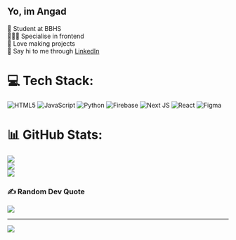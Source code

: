 ## Yo, im Angad

🧠 Student at BBHS<br/>
👨🏼‍💻 Specialise in frontend<br/>
🔨 Love making projects<br/>
🔗 Say hi to me through [LinkedIn](https://www.linkedin.com/in/angadjot-dhaliwal-71477b357/)<br/>


# 💻 Tech Stack:
![HTML5](https://img.shields.io/badge/html5-%23E34F26.svg?style=flat&logo=html5&logoColor=white) ![JavaScript](https://img.shields.io/badge/javascript-%23323330.svg?style=flat&logo=javascript&logoColor=%23F7DF1E) ![Python](https://img.shields.io/badge/python-3670A0?style=flat&logo=python&logoColor=ffdd54) ![Firebase](https://img.shields.io/badge/firebase-%23039BE5.svg?style=flat&logo=firebase) ![Next JS](https://img.shields.io/badge/Next-black?style=flat&logo=next.js&logoColor=white) ![React](https://img.shields.io/badge/react-%2320232a.svg?style=flat&logo=react&logoColor=%2361DAFB) ![Figma](https://img.shields.io/badge/figma-%23F24E1E.svg?style=flat&logo=figma&logoColor=white)
# 📊 GitHub Stats:
![](https://github-readme-stats.vercel.app/api?username=AngadOnTop&theme=nightowl&hide_border=false&include_all_commits=true&count_private=false)<br/>
![](https://nirzak-streak-stats.vercel.app/?user=AngadOnTop&theme=nightowl&hide_border=false)<br/>
![](https://github-readme-stats.vercel.app/api/top-langs/?username=AngadOnTop&theme=nightowl&hide_border=false&include_all_commits=true&count_private=false&layout=compact)

### ✍️ Random Dev Quote
![](https://quotes-github-readme.vercel.app/api?type=horizontal&theme=radical)

---
[![](https://visitcount.itsvg.in/api?id=AngadOnTop&icon=0&color=0)](https://visitcount.itsvg.in)

<!-- Proudly created with GPRM ( https://gprm.itsvg.in ) -->
